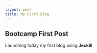 ```yaml
---
layout: post
title: My First Blog
---
```


## Bootcamp First Post

Launching today my first blog using **Jeckill**
